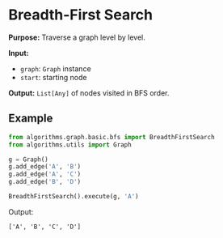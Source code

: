 # Breadth-First Search

**Purpose:** Traverse a graph level by level.

**Input:**
- `graph`: `Graph` instance
- `start`: starting node

**Output:** `List[Any]` of nodes visited in BFS order.

## Example
```python
from algorithms.graph.basic.bfs import BreadthFirstSearch
from algorithms.utils import Graph

g = Graph()
g.add_edge('A', 'B')
g.add_edge('A', 'C')
g.add_edge('B', 'D')

BreadthFirstSearch().execute(g, 'A')
```
Output:
```
['A', 'B', 'C', 'D']
```

